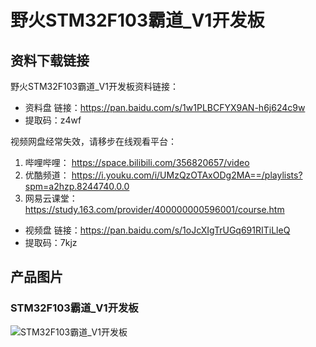 # 野火STM32F103霸道_V1开发板

## 资料下载链接
野火STM32F103霸道_V1开发板资料链接：
* 资料盘 链接：https://pan.baidu.com/s/1w1PLBCFYX9AN-h6j624c9w 
* 提取码：z4wf 


视频网盘经常失效，请移步在线观看平台：
1. 哔哩哔哩： https://space.bilibili.com/356820657/video 
2. 优酷频道： https://i.youku.com/i/UMzQzOTAxODg2MA==/playlists?spm=a2hzp.8244740.0.0 
3. 网易云课堂： https://study.163.com/provider/400000000596001/course.htm 



* 视频盘 链接：https://pan.baidu.com/s/1oJcXIgTrUGq691RITiLleQ 
* 提取码：7kjz 





## 产品图片
### STM32F103霸道_V1开发板
![STM32F103霸道_V1开发板](https://raw.githubusercontent.com/wiki/Embdefire/products/images/STM32系列产品/STM32F103霸道_V1开发板/STM32F103霸道_V1开发板.jpg)
